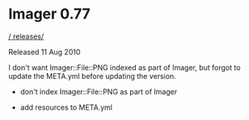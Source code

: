 # Imager 0.77

[ / ](..) [releases/](./)

Released 11 Aug 2010

I don't want Imager::File::PNG indexed as part of Imager, but forgot to update the META.yml before updating the version.

- don't index Imager::File::PNG as part of Imager

- add resources to META.yml